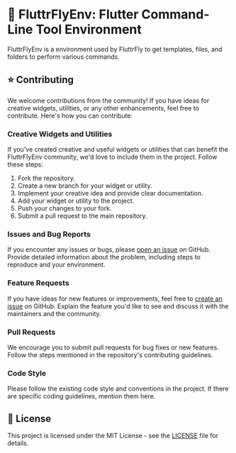 # 🚀 FluttrFlyEnv: Flutter Command-Line Tool Environment

FluttrFlyEnv is a environment used by FluttrFly to get templates, files, and folders to perform various commands.

## ⭐️ Contributing

We welcome contributions from the community! If you have ideas for creative widgets, utilities, or any other enhancements, feel free to contribute. Here's how you can contribute:

### Creative Widgets and Utilities

If you've created creative and useful widgets or utilities that can benefit the FluttrFlyEnv community, we'd love to include them in the project. Follow these steps:

1. Fork the repository.
2. Create a new branch for your widget or utility.
3. Implement your creative idea and provide clear documentation.
4. Add your widget or utility to the project.
5. Push your changes to your fork.
6. Submit a pull request to the main repository.

### Issues and Bug Reports

If you encounter any issues or bugs, please [open an issue](https://github.com/bharathram444/fluttrflyEnv/issues) on GitHub. Provide detailed information about the problem, including steps to reproduce and your environment.

### Feature Requests

If you have ideas for new features or improvements, feel free to [create an issue](https://github.com/bharathram444/fluttrflyEnv/issues) on GitHub. Explain the feature you'd like to see and discuss it with the maintainers and the community.

### Pull Requests

We encourage you to submit pull requests for bug fixes or new features. Follow the steps mentioned in the repository's contributing guidelines.

### Code Style

Please follow the existing code style and conventions in the project. If there are specific coding guidelines, mention them here.

## 🧾 License
This project is licensed under the MIT License - see the [LICENSE](https://github.com/bharathram444/fluttrflyEnv/blob/main/LICENSE) file for details.
